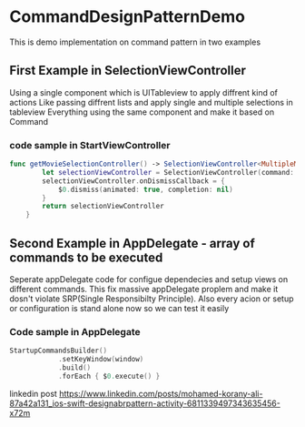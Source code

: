 # CommandDesignPatternDemo

This is demo implementation on command pattern in two examples 

## First Example in SelectionViewController 

Using a single component which is UITableview to apply diffrent kind of actions
Like passing diffrent lists and apply single and multiple selections in tableview 
Everything using the same component and make it based on Command

### code sample in StartViewController
```swift 
func getMovieSelectionController() -> SelectionViewController<MultipleMoviesCommand> {
        let selectionViewController = SelectionViewController(command: MultipleMoviesCommand(), onEndEditing: didReceiveUserResult)
        selectionViewController.onDismissCallback = {
            $0.dismiss(animated: true, completion: nil)
        }
        return selectionViewController
    }
```
    
    

 ## Second Example in AppDelegate - array of commands to be executed 

Seperate appDelegate code for configue dependecies and setup views on different commands.
This fix massive appDelegate proplem and make it dosn't violate SRP(Single Responsibilty Principle).
Also every acion or setup or configuration is stand alone now so we can test it easily

### Code sample in AppDelegate
```swift
StartupCommandsBuilder()
            .setKeyWindow(window)
            .build()
            .forEach { $0.execute() }
```

linkedin post https://www.linkedin.com/posts/mohamed-korany-ali-87a42a131_ios-swift-designabrpattern-activity-6811339497343635456-x72m
